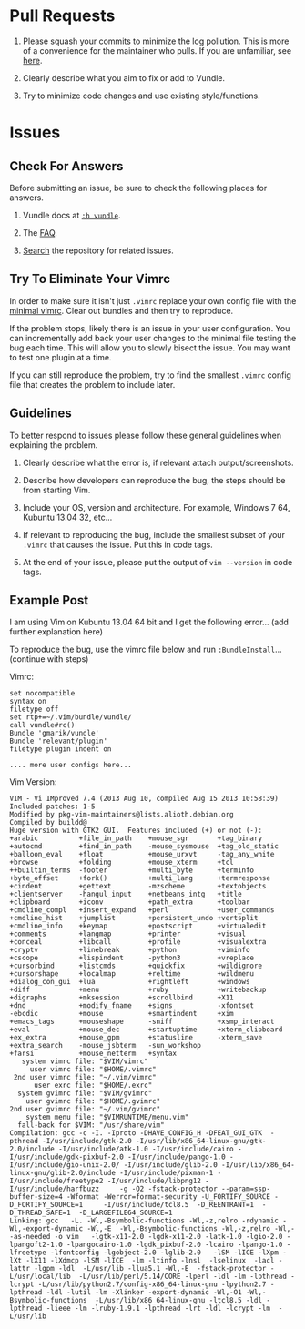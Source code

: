 Pull Requests
=============

1. Please squash your commits to minimize the log pollution. This is more of a convenience for the maintainer who pulls. If you are unfamiliar, see [here](http://ariejan.net/2011/07/05/git-squash-your-latests-commits-into-one/).

2. Clearly describe what you aim to fix or add to Vundle.

3. Try to minimize code changes and use existing style/functions.

Issues
======

## Check For Answers

Before submitting an issue, be sure to check the following places for answers.

1. Vundle docs at [`:h vundle`](https://github.com/gmarik/vundle/blob/master/doc/vundle.txt).

2. The [FAQ](https://github.com/gmarik/Vundle.vim/search).

3. [Search](https://github.com/gmarik/Vundle.vim/search) the repository for related issues.

## Try To Eliminate Your Vimrc

In order to make sure it isn't just `.vimrc` replace your own config file with the [minimal vimrc](https://github.com/gmarik/Vundle.vim/blob/master/test/minirc.vim). Clear out bundles and then try to reproduce.

If the problem stops, likely there is an issue in your user configuration. You can incrementally add back your user changes to the minimal file testing the bug each time. This will allow you to slowly bisect the issue. You may want to test one plugin at a time.

If you can still reproduce the problem, try to find the smallest `.vimrc` config file that creates the problem to include later.

## Guidelines

To better respond to issues please follow these general guidelines when explaining the problem.

1. Clearly describe what the error is, if relevant attach output/screenshots.

2. Describe how developers can reproduce the bug, the steps should be from starting Vim.

3. Include your OS, version and architecture. For example, Windows 7 64, Kubuntu 13.04 32, etc...

4. If relevant to reproducing the bug, include the smallest subset of your `.vimrc` that causes the issue. Put this in code tags.

5. At the end of your issue, please put the output of `vim --version` in code tags.

## Example Post

I am using Vim on Kubuntu 13.04 64 bit and I get the following error... (add further explanation here)

To reproduce the bug, use the vimrc file below and run `:BundleInstall`... (continue with steps)

Vimrc:
```
set nocompatible
syntax on
filetype off
set rtp+=~/.vim/bundle/vundle/
call vundle#rc()
Bundle 'gmarik/vundle'
Bundle 'relevant/plugin'
filetype plugin indent on

.... more user configs here...
```

Vim Version:
```
VIM - Vi IMproved 7.4 (2013 Aug 10, compiled Aug 15 2013 10:58:39)
Included patches: 1-5
Modified by pkg-vim-maintainers@lists.alioth.debian.org
Compiled by buildd@
Huge version with GTK2 GUI.  Features included (+) or not (-):
+arabic          +file_in_path    +mouse_sgr       +tag_binary
+autocmd         +find_in_path    -mouse_sysmouse  +tag_old_static
+balloon_eval    +float           +mouse_urxvt     -tag_any_white
+browse          +folding         +mouse_xterm     +tcl
++builtin_terms  -footer          +multi_byte      +terminfo
+byte_offset     +fork()          +multi_lang      +termresponse
+cindent         +gettext         -mzscheme        +textobjects
+clientserver    -hangul_input    +netbeans_intg   +title
+clipboard       +iconv           +path_extra      +toolbar
+cmdline_compl   +insert_expand   +perl            +user_commands
+cmdline_hist    +jumplist        +persistent_undo +vertsplit
+cmdline_info    +keymap          +postscript      +virtualedit
+comments        +langmap         +printer         +visual
+conceal         +libcall         +profile         +visualextra
+cryptv          +linebreak       +python          +viminfo
+cscope          +lispindent      -python3         +vreplace
+cursorbind      +listcmds        +quickfix        +wildignore
+cursorshape     +localmap        +reltime         +wildmenu
+dialog_con_gui  +lua             +rightleft       +windows
+diff            +menu            +ruby            +writebackup
+digraphs        +mksession       +scrollbind      +X11
+dnd             +modify_fname    +signs           -xfontset
-ebcdic          +mouse           +smartindent     +xim
+emacs_tags      +mouseshape      -sniff           +xsmp_interact
+eval            +mouse_dec       +startuptime     +xterm_clipboard
+ex_extra        +mouse_gpm       +statusline      -xterm_save
+extra_search    -mouse_jsbterm   -sun_workshop
+farsi           +mouse_netterm   +syntax
   system vimrc file: "$VIM/vimrc"
     user vimrc file: "$HOME/.vimrc"
 2nd user vimrc file: "~/.vim/vimrc"
      user exrc file: "$HOME/.exrc"
  system gvimrc file: "$VIM/gvimrc"
    user gvimrc file: "$HOME/.gvimrc"
2nd user gvimrc file: "~/.vim/gvimrc"
    system menu file: "$VIMRUNTIME/menu.vim"
  fall-back for $VIM: "/usr/share/vim"
Compilation: gcc -c -I. -Iproto -DHAVE_CONFIG_H -DFEAT_GUI_GTK  -pthread -I/usr/include/gtk-2.0 -I/usr/lib/x86_64-linux-gnu/gtk-2.0/include -I/usr/include/atk-1.0 -I/usr/include/cairo -I/usr/include/gdk-pixbuf-2.0 -I/usr/include/pango-1.0 -I/usr/include/gio-unix-2.0/ -I/usr/include/glib-2.0 -I/usr/lib/x86_64-linux-gnu/glib-2.0/include -I/usr/include/pixman-1 -I/usr/include/freetype2 -I/usr/include/libpng12 -I/usr/include/harfbuzz     -g -O2 -fstack-protector --param=ssp-buffer-size=4 -Wformat -Werror=format-security -U_FORTIFY_SOURCE -D_FORTIFY_SOURCE=1     -I/usr/include/tcl8.5  -D_REENTRANT=1  -D_THREAD_SAFE=1  -D_LARGEFILE64_SOURCE=1
Linking: gcc   -L. -Wl,-Bsymbolic-functions -Wl,-z,relro -rdynamic -Wl,-export-dynamic -Wl,-E  -Wl,-Bsymbolic-functions -Wl,-z,relro -Wl,--as-needed -o vim   -lgtk-x11-2.0 -lgdk-x11-2.0 -latk-1.0 -lgio-2.0 -lpangoft2-1.0 -lpangocairo-1.0 -lgdk_pixbuf-2.0 -lcairo -lpango-1.0 -lfreetype -lfontconfig -lgobject-2.0 -lglib-2.0   -lSM -lICE -lXpm -lXt -lX11 -lXdmcp -lSM -lICE  -lm -ltinfo -lnsl  -lselinux  -lacl -lattr -lgpm -ldl  -L/usr/lib -llua5.1 -Wl,-E  -fstack-protector -L/usr/local/lib  -L/usr/lib/perl/5.14/CORE -lperl -ldl -lm -lpthread -lcrypt -L/usr/lib/python2.7/config-x86_64-linux-gnu -lpython2.7 -lpthread -ldl -lutil -lm -Xlinker -export-dynamic -Wl,-O1 -Wl,-Bsymbolic-functions  -L/usr/lib/x86_64-linux-gnu -ltcl8.5 -ldl -lpthread -lieee -lm -lruby-1.9.1 -lpthread -lrt -ldl -lcrypt -lm  -L/usr/lib
```
